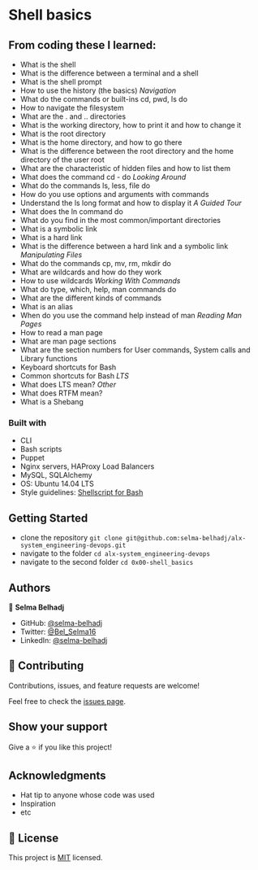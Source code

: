 # Shell basics

## From coding these I learned:
* What is the shell
* What is the difference between a terminal and a shell
* What is the shell prompt
* How to use the history (the basics)
*Navigation*
* What do the commands or built-ins cd, pwd, ls do
* How to navigate the filesystem
* What are the . and .. directories
* What is the working directory, how to print it and how to change it
* What is the root directory
* What is the home directory, and how to go there
* What is the difference between the root directory and the home directory of the user root
* What are the characteristic of hidden files and how to list them
* What does the command cd - do
*Looking Around*
* What do the commands ls, less, file do
* How do you use options and arguments with commands
* Understand the ls long format and how to display it
*A Guided Tour*
* What does the ln command do
* What do you find in the most common/important directories
* What is a symbolic link
* What is a hard link
* What is the difference between a hard link and a symbolic link
*Manipulating Files*
* What do the commands cp, mv, rm, mkdir do
* What are wildcards and how do they work
* How to use wildcards
*Working With Commands*
* What do type, which, help, man commands do
* What are the different kinds of commands
* What is an alias
* When do you use the command help instead of man
*Reading Man Pages*
* How to read a man page
* What are man page sections
* What are the section numbers for User commands, System calls and Library functions
* Keyboard shortcuts for Bash
* Common shortcuts for Bash
*LTS*
* What does LTS mean?
*Other*
* What does RTFM mean?
* What is a Shebang
### Built with
* CLI
* Bash scripts
* Puppet
* Nginx servers, HAProxy Load Balancers
* MySQL, SQLAlchemy
* OS: Ubuntu 14.04 LTS
* Style guidelines: [Shellscript for Bash](https://github.com/koalaman/shellcheck)

## Getting Started

- clone the repository
`git clone git@github.com:selma-belhadj/alx-system_engineering-devops.git`
- navigate to the folder
`cd alx-system_engineering-devops`
- navigate to the second folder
`cd 0x00-shell_basics`
## Authors

👤 **Selma Belhadj**

- GitHub: [@selma-belhadj](https://github.com/selma-belhadj)
- Twitter: [@Bel_Selma16](https://twitter.com/Bel_Selma16)
- LinkedIn: [@selma-belhadj](https://www.linkedin.com/in/selma-belhadj/)

## 🤝 Contributing

Contributions, issues, and feature requests are welcome!

Feel free to check the [issues page](https://github.com/selma-belhadj/alx-system_engineering-devops/issues).

## Show your support

Give a ⭐️ if you like this project!

## Acknowledgments

- Hat tip to anyone whose code was used
- Inspiration
- etc

## 📝 License

This project is [MIT](./MIT.md) licensed.
